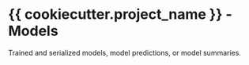 # {{ cookiecutter.project_name }} - Models

Trained and serialized models, model predictions, or model summaries.